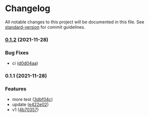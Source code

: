 # Changelog

All notable changes to this project will be documented in this file. See [standard-version](https://github.com/conventional-changelog/standard-version) for commit guidelines.

### [0.1.2](https://github.com/Soontao/ts-hdb/compare/v0.1.1...v0.1.2) (2021-11-28)


### Bug Fixes

* ci ([d0d04aa](https://github.com/Soontao/ts-hdb/commit/d0d04aa5fb73e11f0b1065ae370d33fce5063f27))

### 0.1.1 (2021-11-28)


### Features

* more test ([3dbf04c](https://github.com/Soontao/ts-hdb/commit/3dbf04c67761ed004bc77b0c3f40a3d6b18cfd09))
* update ([e422e02](https://github.com/Soontao/ts-hdb/commit/e422e02e0c09e83aba0b0608f9e701d7f076698f))
* v1 ([4b70357](https://github.com/Soontao/ts-hdb/commit/4b70357243b11cf0685f8e45ef5291cc51c63fdf))
